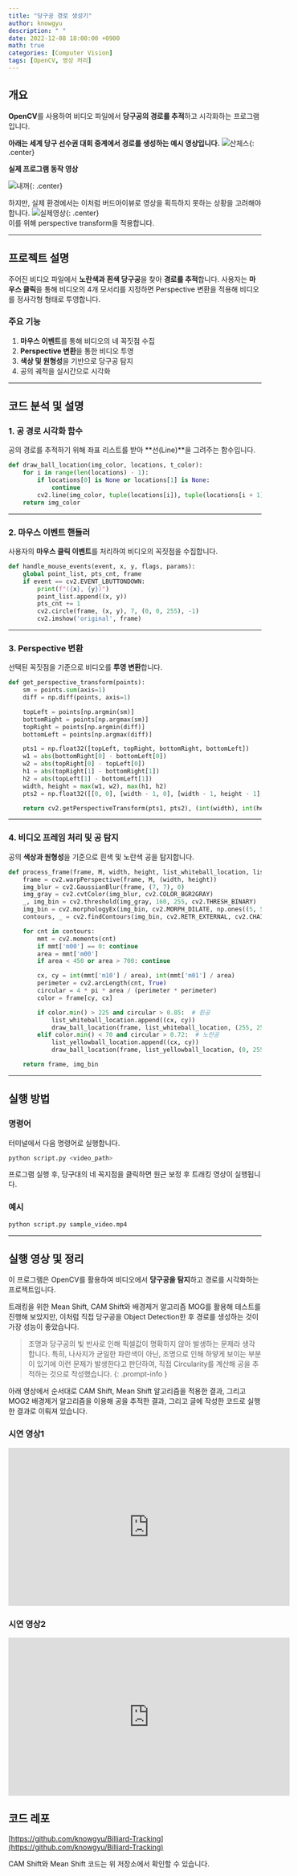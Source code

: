 ```yaml
---
title: "당구공 경로 생성기"
author: knowgyu
description: " "
date: 2022-12-08 18:00:00 +0900
math: true
categories: [Computer Vision]
tags: [OpenCV, 영상 처리]
---
```


## 개요
**OpenCV**를 사용하여 비디오 파일에서 **당구공의 경로를 추적**하고 시각화하는 프로그램입니다. <br>

**아래는 세계 당구 선수권 대회 중계에서 경로를 생성하는 예시 영상입니다.**
![산체스](/assets/img/cv/bil1.gif){: .center}
<br>

**실제 프로그램 동작 영상**

![내꺼](/assets/img/cv/bil2.gif){: .center}


하지만, 실제 환경에서는 이처럼 버드아이뷰로 영상을 획득하지 못하는 상황을 고려해야 합니다.
![실제영상](/assets/img/cv/bil3.gif){: .center}
<br>
이를 위해 perspective transform을 적용합니다.

---

## 프로젝트 설명
주어진 비디오 파일에서 **노란색과 흰색 당구공**을 찾아 **경로를 추적**합니다. 사용자는 **마우스 클릭**을 통해 비디오의 4개 모서리를 지정하면 Perspective 변환을 적용해 비디오를 정사각형 형태로 투영합니다.

### 주요 기능
1. **마우스 이벤트**를 통해 비디오의 네 꼭짓점 수집
2. **Perspective 변환**을 통한 비디오 투영
3. **색상 및 원형성**을 기반으로 당구공 탐지
4. 공의 궤적을 실시간으로 시각화

---

## 코드 분석 및 설명

### 1. 공 경로 시각화 함수
공의 경로를 추적하기 위해 좌표 리스트를 받아 **선(Line)**을 그려주는 함수입니다.

```python
def draw_ball_location(img_color, locations, t_color):
    for i in range(len(locations) - 1):
        if locations[0] is None or locations[1] is None:
            continue
        cv2.line(img_color, tuple(locations[i]), tuple(locations[i + 1]), t_color, 2)
    return img_color
```

---

### 2. 마우스 이벤트 핸들러
사용자의 **마우스 클릭 이벤트**를 처리하여 비디오의 꼭짓점을 수집합니다.

```python
def handle_mouse_events(event, x, y, flags, params):
    global point_list, pts_cnt, frame
    if event == cv2.EVENT_LBUTTONDOWN:
        print(f"({x}, {y})")
        point_list.append((x, y))
        pts_cnt += 1
        cv2.circle(frame, (x, y), 7, (0, 0, 255), -1)
        cv2.imshow('original', frame)
```

---

### 3. Perspective 변환
선택된 꼭짓점을 기준으로 비디오를 **투영 변환**합니다.

```python
def get_perspective_transform(points):
    sm = points.sum(axis=1)
    diff = np.diff(points, axis=1)

    topLeft = points[np.argmin(sm)]
    bottomRight = points[np.argmax(sm)]
    topRight = points[np.argmin(diff)]
    bottomLeft = points[np.argmax(diff)]

    pts1 = np.float32([topLeft, topRight, bottomRight, bottomLeft])
    w1 = abs(bottomRight[0] - bottomLeft[0])
    w2 = abs(topRight[0] - topLeft[0])
    h1 = abs(topRight[1] - bottomRight[1])
    h2 = abs(topLeft[1] - bottomLeft[1])
    width, height = max(w1, w2), max(h1, h2)
    pts2 = np.float32([[0, 0], [width - 1, 0], [width - 1, height - 1], [0, height - 1]])

    return cv2.getPerspectiveTransform(pts1, pts2), (int(width), int(height))
```

---

### 4. 비디오 프레임 처리 및 공 탐지
공의 **색상과 원형성**을 기준으로 흰색 및 노란색 공을 탐지합니다.

```python
def process_frame(frame, M, width, height, list_whiteball_location, list_yellowball_location):
    frame = cv2.warpPerspective(frame, M, (width, height))
    img_blur = cv2.GaussianBlur(frame, (7, 7), 0)
    img_gray = cv2.cvtColor(img_blur, cv2.COLOR_BGR2GRAY)
    _, img_bin = cv2.threshold(img_gray, 160, 255, cv2.THRESH_BINARY)
    img_bin = cv2.morphologyEx(img_bin, cv2.MORPH_DILATE, np.ones((5, 5), np.uint8))
    contours, _ = cv2.findContours(img_bin, cv2.RETR_EXTERNAL, cv2.CHAIN_APPROX_SIMPLE)

    for cnt in contours:
        mmt = cv2.moments(cnt)
        if mmt['m00'] == 0: continue
        area = mmt['m00']
        if area < 450 or area > 700: continue

        cx, cy = int(mmt['m10'] / area), int(mmt['m01'] / area)
        perimeter = cv2.arcLength(cnt, True)
        circular = 4 * pi * area / (perimeter * perimeter)
        color = frame[cy, cx]

        if color.min() > 225 and circular > 0.85:  # 흰공
            list_whiteball_location.append((cx, cy))
            draw_ball_location(frame, list_whiteball_location, (255, 255, 255))
        elif color.min() < 70 and circular > 0.72:  # 노란공
            list_yellowball_location.append((cx, cy))
            draw_ball_location(frame, list_yellowball_location, (0, 255, 255))

    return frame, img_bin
```

---

## 실행 방법

### 명령어
터미널에서 다음 명령어로 실행합니다.

```bash
python script.py <video_path>
```

프로그램 실행 후, 당구대의 네 꼭지점을 클릭하면 원근 보정 후 트래킹 영상이 실행됩니다.


### 예시
```bash
python script.py sample_video.mp4
```



---

## 실행 영상 및 정리
이 프로그램은 OpenCV를 활용하여 비디오에서 **당구공을 탐지**하고 경로를 시각화하는 프로젝트입니다. 

트래킹을 위한 Mean Shift, CAM Shift와 배경제거 알고리즘 MOG를 활용해 테스트를 진행해 보았지만, 이처럼 직접 당구공을 Object Detection한 후 경로를 생성하는 것이 가장 성능이 좋았습니다.

> 조명과 당구공의 빛 반사로 인해 픽셀값이 명확하지 않아 발생하는 문제라 생각합니다.
> 특히, 나사지가 균일한 파란색이 아닌, 조명으로 인해 하얗게 보이는 부분이 있기에 이런 문제가 발생한다고 판단하여, 직접 Circularity를 계산해 공을 추적하는 것으로 작성했습니다.
{: .prompt-info }

아래 영상에서 순서대로 CAM Shift, Mean Shift 알고리즘을 적용한 결과, 그리고 MOG2 배경제거 알고리즘을 이용해 공을 추적한 결과, 그리고 글에 작성한 코드로 실행한 결과로 이뤄져 있습니다.

### 시연 영상1
<iframe width="560" height="315" src="https://www.youtube.com/embed/xCMkWAt3ssk?si=ZxfUjpT3rGuryMhO" title="YouTube video player" frameborder="0" allow="accelerometer; autoplay; clipboard-write; encrypted-media; gyroscope; picture-in-picture; web-share" referrerpolicy="strict-origin-when-cross-origin" allowfullscreen></iframe>

### 시연 영상2

<iframe width="560" height="315" src="https://www.youtube.com/embed/oh3lbJkI3fk?si=gZLVEL68i9iZqdpq" title="YouTube video player" frameborder="0" allow="accelerometer; autoplay; clipboard-write; encrypted-media; gyroscope; picture-in-picture; web-share" referrerpolicy="strict-origin-when-cross-origin" allowfullscreen></iframe>

## 코드 레포
[https://github.com/knowgyu/Billiard-Tracking](https://github.com/knowgyu/Billiard-Tracking)

CAM Shift와 Mean Shift 코드는 위 저장소에서 확인할 수 있습니다.

